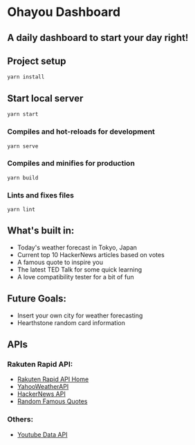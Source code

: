 # Ohayou Dashboard

## A daily dashboard to start your day right!

## Project setup
```
yarn install
```

## Start local server
```
yarn start
```

### Compiles and hot-reloads for development
```
yarn serve
```

### Compiles and minifies for production
```
yarn build
```

### Lints and fixes files
```
yarn lint
```
## What's built in:
- Today's weather forecast in Tokyo, Japan
- Current top 10 HackerNews articles based on votes
- A famous quote to inspire you
- The latest TED Talk for some quick learning
- A love compatibility tester for a bit of fun

## Future Goals:
- Insert your own city for weather forecasting
- Hearthstone random card information

## APIs
### Rakuten Rapid API:
- [Rakuten Rapid API Home](https://english.api.rakuten.net/)
- [YahooWeatherAPI](https://english.api.rakuten.net/dimashirokov/api/YahooWeatherAPI)
- [HackerNews API](https://english.api.rakuten.net/dimashirokov/api/HackerNews)
- [Random Famous Quotes](https://english.api.rakuten.net/andruxnet/api/Random%20Famous%20Quotes)

### Others:
- [Youtube Data API](https://developers.google.com/youtube/v3/)